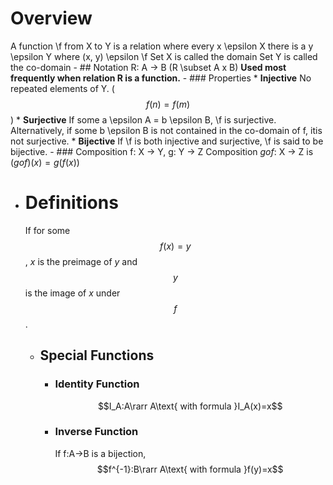 # Overview
A function \f from X to Y is a relation where every x \epsilon X there is a y \epsilon Y where (x, y) \epsilon \f
Set X is called the domain
Set Y is called the co-domain
	- ## Notation
	  R: A -> B (R \subset A x B)
	  **Used most frequently when relation R is a function.**
	- ### Properties
	  * **Injective**
	  No repeated elements of Y.  ($$f( n ) = f( m )$$)
	  * **Surjective**
	  If some a \epsilon A = b \epsilon B, \f is surjective. Alternatively, if some b \epsilon B is not contained in the co-domain of f, itis not surjective.
	  * **Bijective**
	  If \f is both injective and surjective, \f is said to be bijective.
	- ### Composition
	  f: X -> Y, g: Y -> Z
	  Composition $g o f$: X -> Z is $(gof)(x) = g(f(x))$
- # Definitions
  If for some $$f(x) = y$$, $x$ is the preimage of $y$ and $$y$$ is the image of $x$ under $$f$$.
	- ## Special Functions
		- ### Identity Function
		  $$I_A:A\rarr A\text{ with formula }I_A(x)=x$$
		- ### Inverse Function
		  If f:A->B is a bijection,
		  $$f^{-1}:B\rarr A\text{ with formula }f(y)=x$$